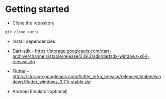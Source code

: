 # Getting started
- Clone the repository
```
git clone <url>
```
- Install dependencies

-  Dart-sdk - https://storage.googleapis.com/dart-archive/channels/stable/release/2.19.2/sdk/dartsdk-windows-x64-release.zip

-  Flutter - https://storage.googleapis.com/flutter_infra_release/releases/stable/windows/flutter_windows_3.7.5-stable.zip

-  Android Emulator(optional)


